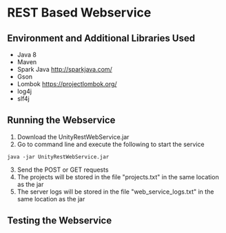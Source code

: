 # REST Based Webservice

## Environment and Additional Libraries Used
* Java 8
* Maven
* Spark Java http://sparkjava.com/
* Gson
* Lombok https://projectlombok.org/
* log4j
* slf4j

## Running the Webservice
1. Download the UnityRestWebService.jar
2. Go to command line and execute the following to start the service
```
java -jar UnityRestWebService.jar
```
3. Send the POST or GET requests
4. The projects will be stored in the file "projects.txt" in the same location as the jar
5. The server logs will be stored in the file "web_service_logs.txt" in the same location as the jar

## Testing the Webservice

